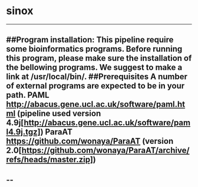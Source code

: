 # sinox
---
##Program installation:
This pipeline require some bioinformatics programs. Before running this program, please make sure the installation of the bellowing programs. We suggest to make a link at /usr/local/bin/.
##Prerequisites
A number of external programs are expected to be in your path.
PAML http://abacus.gene.ucl.ac.uk/software/paml.html  (pipeline used version 4.9j[http://abacus.gene.ucl.ac.uk/software/paml4.9j.tgz])
ParaAT https://github.com/wonaya/ParaAT (version 2.0[https://github.com/wonaya/ParaAT/archive/refs/heads/master.zip])
---
--
-
